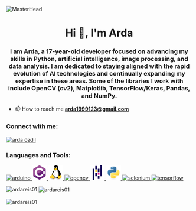 ![MasterHead](https://cdn.evrimagaci.org/OHvP4PPpqxnUqyj0ps6BNyu2um8=/825x0/filters:format(webp)/storage.evrimagaci.org%2Fcontent%2F93282ccc-4cfa-42cd-9010-06586300f85a.png)






<h1 align="center">Hi 👋, I'm Arda</h1>
<h3 align="center">I am Arda, a 17-year-old developer focused on advancing my skills in Python, artificial intelligence, image processing, and data analysis. I am dedicated to staying aligned with the rapid evolution of AI technologies and continually expanding my expertise in these areas. Some of the libraries I work with include OpenCV (cv2), Matplotlib, TensorFlow/Keras, Pandas, and NumPy.</h3>

- 📫 How to reach me **arda1999123@gmail.com**

<h3 align="left">Connect with me:</h3>
<p align="left">
<a href="https://linkedin.com/in/arda özdil" target="blank"><img align="center" src="https://raw.githubusercontent.com/rahuldkjain/github-profile-readme-generator/master/src/images/icons/Social/linked-in-alt.svg" alt="arda özdil" height="30" width="40" /></a>
</p>

<h3 align="left">Languages and Tools:</h3>
<p align="left"> <a href="https://www.arduino.cc/" target="_blank" rel="noreferrer"> <img src="https://cdn.worldvectorlogo.com/logos/arduino-1.svg" alt="arduino" width="40" height="40"/> </a> <a href="https://www.w3schools.com/cs/" target="_blank" rel="noreferrer"> <img src="https://raw.githubusercontent.com/devicons/devicon/master/icons/csharp/csharp-original.svg" alt="csharp" width="40" height="40"/> </a> <a href="https://www.linux.org/" target="_blank" rel="noreferrer"> <img src="https://raw.githubusercontent.com/devicons/devicon/master/icons/linux/linux-original.svg" alt="linux" width="40" height="40"/> </a> <a href="https://opencv.org/" target="_blank" rel="noreferrer"> <img src="https://www.vectorlogo.zone/logos/opencv/opencv-icon.svg" alt="opencv" width="40" height="40"/> </a> <a href="https://pandas.pydata.org/" target="_blank" rel="noreferrer"> <img src="https://raw.githubusercontent.com/devicons/devicon/2ae2a900d2f041da66e950e4d48052658d850630/icons/pandas/pandas-original.svg" alt="pandas" width="40" height="40"/> </a> <a href="https://www.python.org" target="_blank" rel="noreferrer"> <img src="https://raw.githubusercontent.com/devicons/devicon/master/icons/python/python-original.svg" alt="python" width="40" height="40"/> </a> <a href="https://www.selenium.dev" target="_blank" rel="noreferrer"> <img src="https://raw.githubusercontent.com/detain/svg-logos/780f25886640cef088af994181646db2f6b1a3f8/svg/selenium-logo.svg" alt="selenium" width="40" height="40"/> </a> <a href="https://www.tensorflow.org" target="_blank" rel="noreferrer"> <img src="https://www.vectorlogo.zone/logos/tensorflow/tensorflow-icon.svg" alt="tensorflow" width="40" height="40"/> </a> </p>

<p><img align="left" src="https://github-readme-stats.vercel.app/api/top-langs?username=ardareis01&show_icons=true&locale=en&layout=compact" alt="ardareis01" /></p>

<p>&nbsp;<img align="center" src="https://github-readme-stats.vercel.app/api?username=ardareis01&show_icons=true&locale=en" alt="ardareis01" /></p>

<p><img align="center" src="https://github-readme-streak-stats.herokuapp.com/?user=ardareis01&" alt="ardareis01" /></p>
